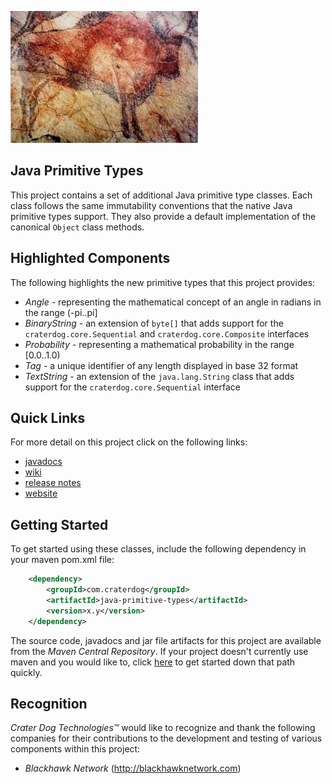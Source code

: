 ![Java Primitive Types](https://github.com/craterdog/java-primitive-types/blob/master/docs/images/CavePainting.jpg)

## Java Primitive Types
This project contains a set of additional Java primitive type classes. Each class follows the same immutability
conventions that the native Java primitive types support. They also provide a default implementation
of the canonical `Object` class methods.

## Highlighted Components
The following highlights the new primitive types that this project provides:

 * *Angle* - representing the mathematical concept of an angle in radians in the range (-pi..pi]
 * *BinaryString* - an extension of `byte[]` that adds support for the `craterdog.core.Sequential` and
`craterdog.core.Composite` interfaces
 * *Probability* - representing a mathematical probability in the range [0.0..1.0)
 * *Tag* - a unique identifier of any length displayed in base 32 format
 * *TextString* - an extension of the `java.lang.String` class that adds support for the `craterdog.core.Sequential`
interface

## Quick Links
For more detail on this project click on the following links:

 * [javadocs](http://craterdog.github.io/java-primitive-types/latest/index.html)
 * [wiki](https://github.com/craterdog/java-primitive-types/wiki)
 * [release notes](https://github.com/craterdog/java-primitive-types/wiki/Releases)
 * [website](http://craterdog.com)

## Getting Started
To get started using these classes, include the following dependency in your maven pom.xml file:

```xml
    <dependency>
        <groupId>com.craterdog</groupId>
        <artifactId>java-primitive-types</artifactId>
        <version>x.y</version>
    </dependency>
```

The source code, javadocs and jar file artifacts for this project are available from the
*Maven Central Repository*. If your project doesn't currently use maven and you would like to,
click [here](https://github.com/craterdog/maven-parent-poms) to get started down that path quickly.

## Recognition
*Crater Dog Technologies™* would like to recognize and thank the following
companies for their contributions to the development and testing of various
components within this project:

 * *Blackhawk Network* (http://blackhawknetwork.com)

